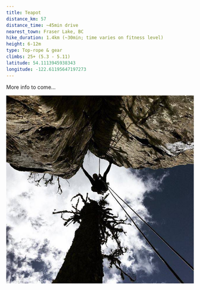 ```yaml
---
title: Teapot
distance_km: 57
distance_time: ~45min drive
nearest_town: Fraser Lake, BC
hike_duration: 1.4km (~30min; time varies on fitness level)
height: 6-12m
type: Top-rope & gear
climbs: 25+ (5.3 - 5.11)
latitude: 54.1113945938343
longitude: -122.61195647197273
---
```


More info to come...

![Teapot A](./teapot-a.jpg)
